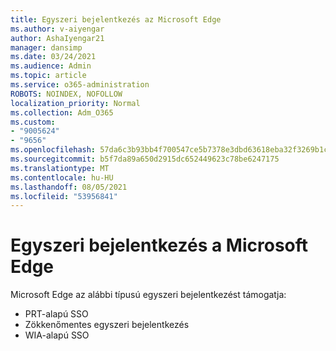 ```yaml
---
title: Egyszeri bejelentkezés az Microsoft Edge
ms.author: v-aiyengar
author: AshaIyengar21
manager: dansimp
ms.date: 03/24/2021
ms.audience: Admin
ms.topic: article
ms.service: o365-administration
ROBOTS: NOINDEX, NOFOLLOW
localization_priority: Normal
ms.collection: Adm_O365
ms.custom:
- "9005624"
- "9656"
ms.openlocfilehash: 57da6c3b93bb4f700547ce5b7378e3dbd63618eba32f3269b1caf8e356357cb5
ms.sourcegitcommit: b5f7da89a650d2915dc652449623c78be6247175
ms.translationtype: MT
ms.contentlocale: hu-HU
ms.lasthandoff: 08/05/2021
ms.locfileid: "53956841"
---
```

# <a name="single-sign-on-sso-in-microsoft-edge"></a>Egyszeri bejelentkezés a Microsoft Edge

Microsoft Edge az alábbi típusú egyszeri bejelentkezést támogatja:
- PRT-alapú SSO
- Zökkenőmentes egyszeri bejelentkezés
- WIA-alapú SSO
